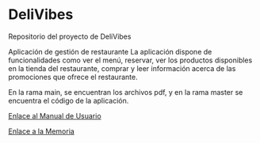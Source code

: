 # DeliVibes
Repositorio del proyecto de DeliVibes

Aplicación de gestión de restaurante
La aplicación dispone de funcionalidades como ver el menú, reservar, ver los productos disponibles en la tienda del restaurante, comprar y leer información acerca de las promociones que ofrece el restaurante.

En la rama main, se encuentran los archivos pdf, y en la rama master se encuentra el código de la aplicación.

[Enlace al Manual de Usuario](Martin_Gomez_Ivan_Manual_ProyectoFinal_DAM24.pdf)

[Enlace a la Memoria](Martin_Gomez_Ivan_Memoria_ProyectoFinal_DAM24.pdf)
